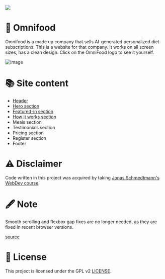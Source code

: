 <a href="https://edveika-omnifood.netlify.app/"><img src="https://github.com/Edveika/OmniFood.dev/assets/113787144/a4f6f459-1596-423e-a106-df906245b2ca"></a>

# 🍕 Omnifood

Omnifood is a made up company that sells AI-generated personalized diet subscriptions. This is a website for that company. It works on all screen sizes, has a clean design. Click on the OmniFood logo to see it yourself.

![image](https://github.com/Edveika/OmniFood.dev/assets/113787144/b588e155-7085-401c-8375-6e688d56dad2)

# 📚 Site content

* [Header](https://github.com/Edveika/OmniFood.dev/blob/main/header.md)
* [Hero section](https://github.com/Edveika/OmniFood.dev/blob/main/hero-section.md)
* [Featured-in section](https://github.com/Edveika/OmniFood.dev/blob/main/featured-in.md)
* [How it works section](https://github.com/Edveika/OmniFood.dev/blob/main/how-it-works.md)
* Meals section
* Testimonials section
* Pricing section
* Register section
* Footer

# ⚠️ Disclaimer

Code written in this project was acquired by taking [Jonas Schmedtmann's WebDev course](https://github.com/Edveika/Udemy-HTML-CSS).

# 🖋️ Note

Smooth scrolling and flexbox gap fixes are no longer needed, as they are fixed in recent browser versions.

[source](https://caniuse.com/)

# 📜 License

This project is licensed under the GPL v2 [LICENSE](LICENSE).
